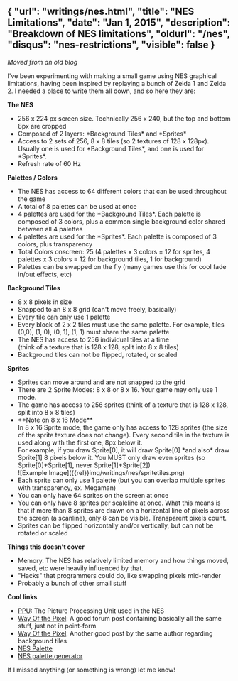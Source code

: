 {
	"url": "writings/nes.html",
	"title": "NES Limitations",
	"date": "Jan 1, 2015",
	"description": "Breakdown of NES limitations",
	"oldurl": "/nes",
	"disqus": "nes-restrictions",
	"visible": false
}
---
*Moved from an old blog*

I've been experimenting with making a small game using NES graphical limitations, having been inspired by replaying
a bunch of Zelda 1 and Zelda 2. I needed a place to write them all down, and so here they are:

**The NES**
<ul>
	<li>256 x 224 px screen size. Technically 256 x 240, but the top and bottom 8px are cropped</li>
	<li>Composed of 2 layers: *Background Tiles* and *Sprites*</li>
	<li>
		Access to 2 sets of 256, 8 x 8 tiles (so 2 textures of 128 x 128px). Usually one is used for *Background Tiles*, and one is used for *Sprites*.
	</li>
	<li>Refresh rate of 60 Hz</li>
</ul>

**Palettes / Colors**
<ul>
	<li>The NES has access to 64 different colors that can be used throughout the game</li>
	<li>A total of 8 palettes can be used at once</li>
	<li>4 palettes are used for the *Background Tiles*. Each palette is composed of 3 colors, plus a common single background color shared between all 4 palettes</li>
	<li>4 palettes are used for the *Sprites*. Each palette is composed of 3 colors, plus transparency</li>
	<li>Total Colors onscreen: 25 (4 palettes x 3 colors = 12 for sprites, 4 palettes x 3 colors = 12 for background tiles, 1 for background)</li>
	<li>Palettes can be swapped on the fly (many games use this for cool fade in/out effects, etc)</li>
</ul>

**Background Tiles**
<ul>
	<li>8 x 8 pixels in size</li>
	<li>Snapped to an 8 x 8 grid (can't move freely, basically)</li>
	<li>Every tile can only use 1 palette</li>
	<li>Every block of 2 x 2 tiles must use the same palette. For example, tiles (0,0), (1, 0), (0, 1), (1, 1) must share the same palette</li>
	<li>The NES has access to 256 individual tiles at a time<br  />(think of a texture that is 128 x 128, split into 8 x 8 tiles)</li>
	<li>Background tiles can not be flipped, rotated, or scaled</li>
</ul>

**Sprites**
<ul>
	<li>Sprites can move around and are not snapped to the grid</li>
	<li>There are 2 Sprite Modes: 8 x 8 or 8 x 16. Your game may only use 1 mode.</li>
	<li>The game has access to 256 sprites (think of a texture that is 128 x 128, split into 8 x 8 tiles)</li>
	<li>
		**Note on 8 x 16 Mode**<br />
		In 8 x 16 Sprite mode, the game only has access to 128 sprites (the size of the sprite texture does not change). Every second tile in the texture is used along with the first one, 8px below it.<br />
		For example, if you draw Sprite[0], it will draw Sprite[0] *and also* draw Sprite[1] 8 pixels below it. You MUST only draw even sprites (so Sprite[0]+Sprite[1], never Sprite[1]+Sprite[2])<br />
		![Example Image]({{rel}}img/writings/nes/spritetiles.png)
	</li>
	<li>Each sprite can only use 1 palette (but you can overlap multiple sprites with transparency, ex. Megaman)</li>
	<li>You can only have 64 sprites on the screen at once</li>
	<li>You can only have 8 sprites per scaleline at once. What this means is that if more than 8 sprites are drawn on a horizontal line
	of pixels across the screen (a scanline), only 8 can be visible. Transparent pixels count.</li>
	<li>Sprites can be flipped horizontally and/or vertically, but can not be rotated or scaled</li>
</ul>

**Things this doesn't cover**
<ul>
	<li>Memory. The NES has relatively limited memory and how things moved, saved, etc were heavily influenced by that.</li>
	<li>"Hacks" that programmers could do, like swapping pixels mid-render</li>
	<li>Probably a bunch of other small stuff</li>
</ul>

**Cool links**
<ul>
	<li><a href="http://en.wikipedia.org/wiki/Picture_Processing_Unit">PPU</a>: The Picture Processing Unit used in the NES</li>
	<li><a href="http://wayofthepixel.net/index.php?topic=10784.msg115062#msg115062">Way Of the Pixel</a>: A good forum post containing basically all the same stuff, just not in point-form</li>
	<li><a href="http://wayofthepixel.net/index.php?topic=15781.msg144531#msg144531">Way Of the Pixel</a>: Another good post by the same author regarding background tiles</li>
	<li><a href="http://i.imgur.com/XZ0FmRb.png">NES Palette</a></li>
	<li><a href="http://bisqwit.iki.fi/utils/nespalette.php">NES palette generator</a></li>
</ul>

If I missed anything (or something is wrong) let me know!